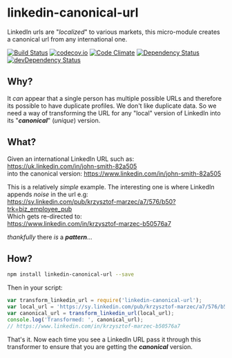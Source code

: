 # linkedin-canonical-url

LinkedIn urls are "*localized*" to various markets,
this micro-module creates a canonical url from any international one.

[![Build Status](https://travis-ci.org/akitten/linkedin-canonical-url.svg)](https://travis-ci.org/akitten/linkedin-canonical-url)
[![codecov.io](https://codecov.io/github/akitten/linkedin-canonical-url/coverage.svg?branch=master)](https://codecov.io/github/akitten/linkedin-canonical-url?branch=master)
[![Code Climate](https://codeclimate.com/github/akitten/linkedin-canonical-url/badges/gpa.svg)](https://codeclimate.com/github/akitten/linkedin-canonical-url)
[![Dependency Status](https://david-dm.org/akitten/linkedin-canonical-url.svg)](https://david-dm.org/akitten/linkedin-canonical-url)
[![devDependency Status](https://david-dm.org/akitten/linkedin-canonical-url/dev-status.svg)](https://david-dm.org/akitten/linkedin-canonical-url#info=devDependencies)

## Why?

It *can* appear that a single person has multiple possible URLs and therefore its possible to have duplicate profiles. We don't like duplicate data. So we need a way of transforming the URL for any "local" version of LinkedIn into its "***canonical***" (*unique*) version.

## What?

Given an international LinkedIn URL such as:  
https://uk.linkedin.com/in/john-smith-82a505  
into the canonical version:
https://www.linkedin.com/in/john-smith-82a505

This is a relatively *simple* example. The interesting one is where
LinkedIn appends *noise* in the url e.g:  
https://sy.linkedin.com/pub/krzysztof-marzec/a7/576/b50?trk=biz_employee_pub  
Which gets re-directed to:  
https://www.linkedin.com/in/krzysztof-marzec-b50576a7

*thankfully* there *is* a ***pattern***...

## How?

```sh
npm install linkedin-canonical-url --save
```

Then in your script:

```js
var transform_linkedin_url = require('linkedin-canonical-url');
var local_url = 'https://sy.linkedin.com/pub/krzysztof-marzec/a7/576/b50?trk=biz_employee_pub';
var canonical_url = transform_linkedin_url(local_url);
console.log('Transformed: ', canonical_url);
// https://www.linkedin.com/in/krzysztof-marzec-b50576a7
```

That's it.
Now each time you see a LinkedIn URL pass it through this transformer
to ensure that you are getting the ***canonical*** version.
